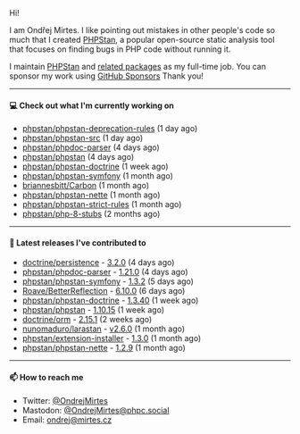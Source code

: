 Hi!

I am Ondřej Mirtes. I like pointing out mistakes in other people's code so much that I created [PHPStan](https://phpstan.org/), a popular open-source static analysis tool that focuses on finding bugs in PHP code without running it.

I maintain [PHPStan](https://github.com/phpstan/phpstan) and [related packages](https://github.com/phpstan/) as my full-time job. You can sponsor my work using [GitHub Sponsors](https://github.com/sponsors/ondrejmirtes) Thank you!

---

#### 💻 Check out what I'm currently working on

- [phpstan/phpstan-deprecation-rules](https://github.com/phpstan/phpstan-deprecation-rules) (1 day ago)
- [phpstan/phpstan-src](https://github.com/phpstan/phpstan-src) (1 day ago)
- [phpstan/phpdoc-parser](https://github.com/phpstan/phpdoc-parser) (4 days ago)
- [phpstan/phpstan](https://github.com/phpstan/phpstan) (4 days ago)
- [phpstan/phpstan-doctrine](https://github.com/phpstan/phpstan-doctrine) (1 week ago)
- [phpstan/phpstan-symfony](https://github.com/phpstan/phpstan-symfony) (1 month ago)
- [briannesbitt/Carbon](https://github.com/briannesbitt/Carbon) (1 month ago)
- [phpstan/phpstan-nette](https://github.com/phpstan/phpstan-nette) (1 month ago)
- [phpstan/phpstan-strict-rules](https://github.com/phpstan/phpstan-strict-rules) (1 month ago)
- [phpstan/php-8-stubs](https://github.com/phpstan/php-8-stubs) (2 months ago)

---

#### 🔭 Latest releases I've contributed to

- [doctrine/persistence](https://github.com/doctrine/persistence) - [3.2.0](https://github.com/doctrine/persistence/releases/tag/3.2.0) (4 days ago)
- [phpstan/phpdoc-parser](https://github.com/phpstan/phpdoc-parser) - [1.21.0](https://github.com/phpstan/phpdoc-parser/releases/tag/1.21.0) (4 days ago)
- [phpstan/phpstan-symfony](https://github.com/phpstan/phpstan-symfony) - [1.3.2](https://github.com/phpstan/phpstan-symfony/releases/tag/1.3.2) (5 days ago)
- [Roave/BetterReflection](https://github.com/Roave/BetterReflection) - [6.10.0](https://github.com/Roave/BetterReflection/releases/tag/6.10.0) (6 days ago)
- [phpstan/phpstan-doctrine](https://github.com/phpstan/phpstan-doctrine) - [1.3.40](https://github.com/phpstan/phpstan-doctrine/releases/tag/1.3.40) (1 week ago)
- [phpstan/phpstan](https://github.com/phpstan/phpstan) - [1.10.15](https://github.com/phpstan/phpstan/releases/tag/1.10.15) (1 week ago)
- [doctrine/orm](https://github.com/doctrine/orm) - [2.15.1](https://github.com/doctrine/orm/releases/tag/2.15.1) (2 weeks ago)
- [nunomaduro/larastan](https://github.com/nunomaduro/larastan) - [v2.6.0](https://github.com/nunomaduro/larastan/releases/tag/v2.6.0) (1 month ago)
- [phpstan/extension-installer](https://github.com/phpstan/extension-installer) - [1.3.0](https://github.com/phpstan/extension-installer/releases/tag/1.3.0) (1 month ago)
- [phpstan/phpstan-nette](https://github.com/phpstan/phpstan-nette) - [1.2.9](https://github.com/phpstan/phpstan-nette/releases/tag/1.2.9) (1 month ago)

---

#### 📫 How to reach me

- Twitter: [@OndrejMirtes](https://twitter.com/ondrejmirtes)
- Mastodon: [@OndrejMirtes@phpc.social](https://phpc.social/@OndrejMirtes)
- Email: [ondrej@mirtes.cz](mailto:ondrej@mirtes.cz)
